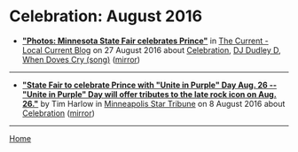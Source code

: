 # Celebration: August 2016

 - [**"Photos: Minnesota State Fair celebrates Prince"**](https://blog.thecurrent.org/2016/08/photos-minnesota-state-fair-celebrates-prince/) in [The Current - Local Current Blog](https://blog.thecurrent.org/) on 27 August 2016 about [Celebration](../../topics/celebration/index.md), [DJ Dudley D](../../topics/dj-dudley-d/index.md), [When Doves Cry (song)](../../topics/song/when-doves-cry/index.md) ([mirror](https://web.archive.org/web/*/https://blog.thecurrent.org/2016/08/photos-minnesota-state-fair-celebrates-prince/))

----

 - [**"State Fair to celebrate Prince with "Unite in Purple" Day Aug. 26 -- "Unite in Purple" Day will offer tributes to the late rock icon on Aug. 26."**](http://www.startribune.com/state-fair-to-celebrate-prince-with-unite-in-purple-day/389514481/) by Tim Harlow in [Minneapolis Star Tribune](http://www.startribune.com/) on 8 August 2016 about [Celebration](../../topics/celebration/index.md) ([mirror](https://web.archive.org/web/*/http://www.startribune.com/state-fair-to-celebrate-prince-with-unite-in-purple-day/389514481/))

----

[Home](./)

